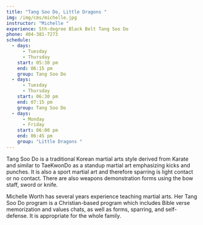 ```yaml
---
title: "Tang Soo Do, Little Dragons "
img: /img/cms/michelle.jpg
instructor: "Michelle "
experience: 5th-degree Black Belt Tang Soo Do
phone: 404-381-7273
schedule:
  - days:
      - Tuesday
      - Thursday
    start: 05:30 pm
    end: 06:15 pm
    group: Tang Soo Do
  - days:
      - Tuesday
      - Thursday
    start: 06:30 pm
    end: 07:15 pm
    group: Tang Soo Do
  - days:
      - Monday
      - Friday
    start: 06:00 pm
    end: 06:45 pm
    group: "Little Dragons "
---
```

Tang Soo Do is a traditional Korean martial arts style derived from Karate and similar to TaeKwonDo as a standup martial art emphasizing kicks and punches. It is also a sport martial art and therefore sparring is light contact or no contact. There are also weapons demonstration forms using the bow staff, sword or knife.

Michelle Worth has several years experience teaching martial arts. Her Tang Soo Do program is a Christian-based program which includes Bible verse memorization and values chats, as well as forms, sparring, and self-defense. It is appropriate for the whole family.